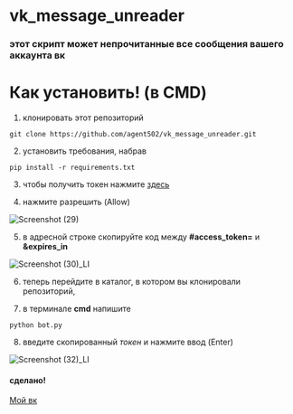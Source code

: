 # vk_message_unreader
### этот скрипт может непрочитанные все сообщения вашего аккаунта вк
# Как установить! (в CMD)
1. клонировать этот репозиторий
```
git clone https://github.com/agent502/vk_message_unreader.git
```
2. установить требования, набрав
```
pip install -r requirements.txt
```
3. чтобы получить токен нажмите [здесь](https://oauth.vk.com/authorize?client_id=2685278&scope=1073737727&redirect_uri=https://oauth.vk.com/blank.html&display=page&response_type=token&revoke=1)

4. нажмите разрешить (Allow)

![Screenshot (29)](https://user-images.githubusercontent.com/77380511/139809221-70eb5647-a5a9-4db8-b032-280cd04e7e67.png)

5. в адресной строке скопируйте код между **#access_token=** и **&expires_in**

![Screenshot (30)_LI](https://user-images.githubusercontent.com/77380511/139810390-f461a1a9-5bc1-4bb0-a880-57b80945db9c.jpg)

6. теперь перейдите в каталог, в котором вы клонировали репозиторий,

7. в терминале **cmd** напишите
```
python bot.py
```

8. введите скопированный *токен* и нажмите ввод (Enter)

![Screenshot (32)_LI](https://user-images.githubusercontent.com/77380511/139810546-97e801f7-d1c3-4a5a-9e65-f3429d1007f3.jpg)

#### сделано!


[Мой вк](https://vk.com/a_502)

